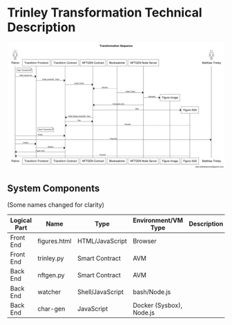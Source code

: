 # Trinley Transformation Technical Description

![Sequence](tr2.png)

## System Components

(Some names changed for clarity)

|Logical Part|Name|Type|Environment/VM Type| Description|
|----------|-------------|---------------|---------|-----------|
|Front End |figures.html   |HTML/JavaScript|Browser  ||
|Front End |trinley.py  |Smart Contract |AVM      | |
|Back End  |nftgen.py  |Smart Contract | AVM | |
|Back End | watcher | Shell/JavaScript|bash/Node.js| |
|Back End | char-gen | JavaScript | Docker (Sysbox), Node.js | |

<!-- |Back End  |algonfts.mjs|JavaScript   |Node.js|       |         |   | -->

